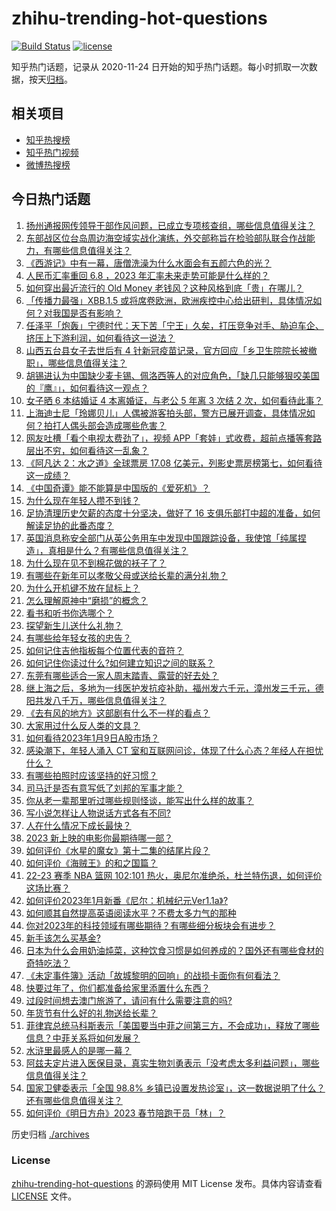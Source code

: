 # zhihu-trending-hot-questions

[![Build Status](https://github.com/justjavac/zhihu-trending-hot-questions/workflows/ci/badge.svg?branch=master)](https://github.com/justjavac/zhihu-trending-hot-questions/actions)
[![license](https://img.shields.io/github/license/justjavac/zhihu-trending-hot-questions)](https://github.com/justjavac/zhihu-trending-hot-questions/blob/master/LICENSE)

知乎热门话题，记录从 2020-11-24
日开始的知乎热门话题。每小时抓取一次数据，按天[归档](./archives)。

## 相关项目

- [知乎热搜榜](https://github.com/justjavac/zhihu-trending-top-search)
- [知乎热门视频](https://github.com/justjavac/zhihu-trending-hot-video)
- [微博热搜榜](https://github.com/justjavac/weibo-trending-hot-search)

## 今日热门话题

<!-- BEGIN -->
<!-- 最后更新时间 Tue Jan 10 2023 01:18:05 GMT+0800 (China Standard Time) -->

1. [扬州通报网传领导干部作风问题，已成立专项核查组，哪些信息值得关注？](https://www.zhihu.com/question/577652846)
1. [东部战区位台岛周边海空域实战化演练，外交部称旨在检验部队联合作战能力，有哪些信息值得关注？](https://www.zhihu.com/question/577640906)
1. [《西游记》中有一幕，唐僧洗澡为什么水面会有五颜六色的光？](https://www.zhihu.com/question/576472636)
1. [人民币汇率重回 6.8 ，2023 年汇率未来走势可能是什么样的？](https://www.zhihu.com/question/576904812)
1. [如何穿出最近流行的 Old Money 老钱风？这种风格到底「贵」在哪儿？](https://www.zhihu.com/question/566799507)
1. [「传播力最强」XBB.1.5 或将席卷欧洲，欧洲疾控中心给出研判，具体情况如何？对我国是否有影响？](https://www.zhihu.com/question/577305031)
1. [任泽平「炮轰」宁德时代：天下苦「宁王」久矣，打压竞争对手、胁迫车企、挤压上下游利润，如何看待这一说法？](https://www.zhihu.com/question/577697687)
1. [山西五台县女子去世后有 4 针新冠疫苗记录，官方回应「乡卫生院院长被撤职」，哪些信息值得关注？](https://www.zhihu.com/question/577495734)
1. [胡锡进认为中国缺少麦卡锡、佩洛西等人的对应角色，「缺几只能够狠咬美国的『鹰』」，如何看待这一观点？](https://www.zhihu.com/question/577662626)
1. [女子晒 6 本结婚证 4 本离婚证，与老公 5 年离 3 次结 2 次，如何看待此事？](https://www.zhihu.com/question/577651844)
1. [上海迪士尼「玲娜贝儿」人偶被游客拍头部，警方已展开调查，具体情况如何？拍打人偶头部会造成哪些危害？](https://www.zhihu.com/question/577503136)
1. [网友吐槽「看个电视太费劲了」，视频 APP「套娃」式收费，超前点播等套路层出不穷，如何看待这一乱象？](https://www.zhihu.com/question/576526464)
1. [《阿凡达 2：水之道》全球票房 17.08 亿美元，列影史票房榜第七，如何看待这一成绩？](https://www.zhihu.com/question/577095892)
1. [《中国奇谭》能不能算是中国版的《爱死机》？](https://www.zhihu.com/question/576972802)
1. [为什么现在年轻人攒不到钱？](https://www.zhihu.com/question/570015449)
1. [足协清理历史欠薪的态度十分坚决，做好了 16 支俱乐部打中超的准备，如何解读足协的此番态度？](https://www.zhihu.com/question/577485578)
1. [英国消息称安全部门从英公务用车中发现中国跟踪设备，我使馆「纯属捏造」，真相是什么？有哪些信息值得关注？](https://www.zhihu.com/question/577640858)
1. [为什么现在见不到棉花做的袄子了？](https://www.zhihu.com/question/573500389)
1. [有哪些在新年可以孝敬父母或送给长辈的满分礼物？](https://www.zhihu.com/question/572319217)
1. [为什么开机键不放在鼠标上？](https://www.zhihu.com/question/574964800)
1. [怎么理解原神中“磨损”的概念？](https://www.zhihu.com/question/457549990)
1. [看书和听书你选哪个？](https://www.zhihu.com/question/570273661)
1. [探望新生儿送什么礼物？](https://www.zhihu.com/question/576483597)
1. [有哪些给年轻女孩的忠告？](https://www.zhihu.com/question/298768074)
1. [如何记住吉他指板每个位置代表的音符？](https://www.zhihu.com/question/350769241)
1. [如何记住你读过什么?如何建立知识之间的联系？](https://www.zhihu.com/question/576986029)
1. [东莞有哪些适合一家人周末踏青、露营的好去处？](https://www.zhihu.com/question/523809569)
1. [继上海之后，多地为一线医护发抗疫补助，福州发六千元，漳州发三千元，德阳共发八千万，哪些信息值得关注？](https://www.zhihu.com/question/577352178)
1. [《去有风的地方》这部剧有什么不一样的看点？](https://www.zhihu.com/question/576984652)
1. [大家用过什么反人类的文具？](https://www.zhihu.com/question/321853423)
1. [如何看待2023年1月9日A股市场？](https://www.zhihu.com/question/577665747)
1. [感染潮下，年轻人涌入 CT 室和互联网问诊，体现了什么心态？年经人在担忧什么？](https://www.zhihu.com/question/577472785)
1. [有哪些拍照时应该坚持的好习惯？](https://www.zhihu.com/question/574535749)
1. [司马迁是否有意写低了刘邦的军事才能？](https://www.zhihu.com/question/443404815)
1. [你从老一辈那里听过哪些规则怪谈，能写出什么样的故事？](https://www.zhihu.com/question/577130119)
1. [写小说怎样让人物说话方式各有不同?](https://www.zhihu.com/question/555974572)
1. [人在什么情况下成长最快？](https://www.zhihu.com/question/490344475)
1. [2023 新上映的电影你最期待哪一部？](https://www.zhihu.com/question/575532889)
1. [如何评价《水星的魔女》第十二集的结尾片段？](https://www.zhihu.com/question/577501678)
1. [如何评价《海贼王》的和之国篇？](https://www.zhihu.com/question/367665687)
1. [22-23 赛季 NBA 篮网 102:101 热火，奥尼尔准绝杀，杜兰特伤退，如何评价这场比赛？](https://www.zhihu.com/question/577634996)
1. [如何评价2023年1月新番《尼尔：机械纪元Ver1.1a》?](https://www.zhihu.com/question/575916394)
1. [如何顺其自然提高英语阅读水平？不费太多力气的那种](https://www.zhihu.com/question/38147585)
1. [你对2023年的科技领域有哪些期待？有哪些细分板块会有进步？](https://www.zhihu.com/question/577288891)
1. [新手该怎么买基金?](https://www.zhihu.com/question/442405132)
1. [日本为什么会用奶油炖菜，这种饮食习惯是如何养成的？国外还有哪些食材的奇特吃法？](https://www.zhihu.com/question/576437977)
1. [《未定事件簿》活动「故城黎明的回响」的战损卡面你有何看法？](https://www.zhihu.com/question/577116142)
1. [快要过年了，你们都准备给家里添置什么东西？](https://www.zhihu.com/question/437301621)
1. [过段时间想去澳门旅游了，请问有什么需要注意的吗?](https://www.zhihu.com/question/576625137)
1. [年货节有什么好的礼物送给长辈？](https://www.zhihu.com/question/511359111)
1. [菲律宾总统马科斯表示「美国要当中菲之间第三方，不会成功」，释放了哪些信息？中菲关系将如何发展？](https://www.zhihu.com/question/577293936)
1. [水浒里最感人的是哪一幕？](https://www.zhihu.com/question/30093213)
1. [阿兹夫定片进入医保目录，真实生物刘勇表示「没考虑太多利益问题」，哪些信息值得关注？](https://www.zhihu.com/question/577642676)
1. [国家卫健委表示「全国 98.8% 乡镇已设置发热诊室」，这一数据说明了什么？还有哪些信息值得关注？](https://www.zhihu.com/question/577317220)
1. [如何评价《明日方舟》2023 春节陪跑干员「林」？](https://www.zhihu.com/question/577520599)

<!-- END -->

历史归档 [./archives](./archives)

### License

[zhihu-trending-hot-questions](https://github.com/justjavac/zhihu-trending-hot-questions)
的源码使用 MIT License 发布。具体内容请查看 [LICENSE](./LICENSE) 文件。
